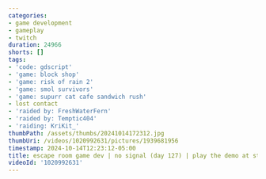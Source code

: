 ```yaml
---
categories:
- game development
- gameplay
- twitch
duration: 24966
shorts: []
tags:
- 'code: gdscript'
- 'game: block shop'
- 'game: risk of rain 2'
- 'game: smol survivors'
- 'game: supurr cat cafe sandwich rush'
- lost contact
- 'raided by: FreshWaterFern'
- 'raided by: Temptic404'
- 'raiding: KriKit_'
thumbPath: /assets/thumbs/20241014172312.jpg
thumbUri: /videos/1020992631/pictures/1939681956
timestamp: 2024-10-14T12:23:12-05:00
title: escape room game dev | no signal (day 127) | play the demo at steam next fest!
videoId: '1020992631'
---
```

